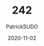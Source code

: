 ---
title: 0242
date: 2020-11-02
author: PatrickSUDO
sidebar: 'auto'
sidebarDepth: 2
tags: 
  - LeetCode-Easy
  - Hast Table
categories:
  - other
---